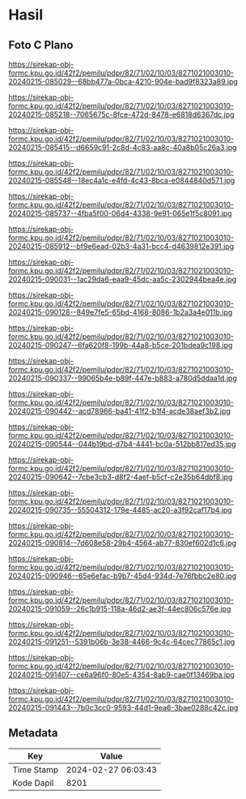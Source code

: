 # Hasil

## Foto C Plano

https://sirekap-obj-formc.kpu.go.id/42f2/pemilu/pdpr/82/71/02/10/03/8271021003010-20240215-085029--68bb477a-0bca-4210-904e-bad9f8323a89.jpg

https://sirekap-obj-formc.kpu.go.id/42f2/pemilu/pdpr/82/71/02/10/03/8271021003010-20240215-085218--7065675c-8fce-472d-8478-e6818d6367dc.jpg

https://sirekap-obj-formc.kpu.go.id/42f2/pemilu/pdpr/82/71/02/10/03/8271021003010-20240215-085415--d6659c91-2c8d-4c83-aa8c-40a8b05c26a3.jpg

https://sirekap-obj-formc.kpu.go.id/42f2/pemilu/pdpr/82/71/02/10/03/8271021003010-20240215-085548--18ec4a1c-e4fd-4c43-8bca-e0844840d571.jpg

https://sirekap-obj-formc.kpu.go.id/42f2/pemilu/pdpr/82/71/02/10/03/8271021003010-20240215-085737--4fba5f00-06d4-4338-9e91-065e1f5c8091.jpg

https://sirekap-obj-formc.kpu.go.id/42f2/pemilu/pdpr/82/71/02/10/03/8271021003010-20240215-085912--bf9e6ead-02b3-4a31-bcc4-d4639812e391.jpg

https://sirekap-obj-formc.kpu.go.id/42f2/pemilu/pdpr/82/71/02/10/03/8271021003010-20240215-090031--1ac29da6-eaa9-45dc-aa5c-2302944bea4e.jpg

https://sirekap-obj-formc.kpu.go.id/42f2/pemilu/pdpr/82/71/02/10/03/8271021003010-20240215-090128--849e7fe5-65bd-4168-8086-1b2a3a4e011b.jpg

https://sirekap-obj-formc.kpu.go.id/42f2/pemilu/pdpr/82/71/02/10/03/8271021003010-20240215-090247--6fa620f8-199b-44a8-b5ce-201bdea9c198.jpg

https://sirekap-obj-formc.kpu.go.id/42f2/pemilu/pdpr/82/71/02/10/03/8271021003010-20240215-090337--99065b4e-b89f-447e-b883-a780d5ddaa1d.jpg

https://sirekap-obj-formc.kpu.go.id/42f2/pemilu/pdpr/82/71/02/10/03/8271021003010-20240215-090442--acd78966-ba41-41f2-b1f4-acde38aef3b2.jpg

https://sirekap-obj-formc.kpu.go.id/42f2/pemilu/pdpr/82/71/02/10/03/8271021003010-20240215-090544--044b19bd-d7b4-4441-bc0a-512bb817ed35.jpg

https://sirekap-obj-formc.kpu.go.id/42f2/pemilu/pdpr/82/71/02/10/03/8271021003010-20240215-090642--7cbe3cb3-d8f2-4aef-b5cf-c2e35b64dbf8.jpg

https://sirekap-obj-formc.kpu.go.id/42f2/pemilu/pdpr/82/71/02/10/03/8271021003010-20240215-090735--55504312-179e-4485-ac20-a3f92caf17b4.jpg

https://sirekap-obj-formc.kpu.go.id/42f2/pemilu/pdpr/82/71/02/10/03/8271021003010-20240215-090814--7d608e58-29b4-4564-ab77-830ef602d1c6.jpg

https://sirekap-obj-formc.kpu.go.id/42f2/pemilu/pdpr/82/71/02/10/03/8271021003010-20240215-090946--65e6efac-b9b7-45d4-934d-7e76fbbc2e80.jpg

https://sirekap-obj-formc.kpu.go.id/42f2/pemilu/pdpr/82/71/02/10/03/8271021003010-20240215-091059--26c1b915-118a-46d2-ae3f-44ec806c576e.jpg

https://sirekap-obj-formc.kpu.go.id/42f2/pemilu/pdpr/82/71/02/10/03/8271021003010-20240215-091251--5391b06b-3e38-4466-9c4c-64cec77865c1.jpg

https://sirekap-obj-formc.kpu.go.id/42f2/pemilu/pdpr/82/71/02/10/03/8271021003010-20240215-091407--ce6a96f0-80e5-4354-8ab9-cae0f13469ba.jpg

https://sirekap-obj-formc.kpu.go.id/42f2/pemilu/pdpr/82/71/02/10/03/8271021003010-20240215-091443--7b0c3cc0-9593-44d1-9ea6-3bae0288c42c.jpg


## Metadata

| Key        | Value               |
| ---------- | ------------------- |
| Time Stamp | 2024-02-27 06:03:43 |
| Kode Dapil | 8201                |



